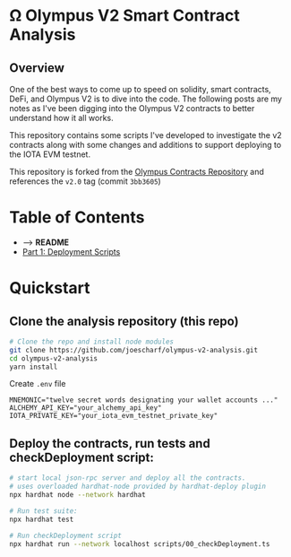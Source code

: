 # Ω Olympus V2 Smart Contract Analysis

## Overview
One of the best ways to come up to speed on solidity, smart contracts, DeFi, and Olympus V2 is to dive into the code. The following posts are my notes as I've been digging into the Olympus V2 contracts to better understand how it all works.

This repository contains some scripts I've developed to investigate the v2 contracts along with some changes and additions to support deploying to the IOTA EVM testnet.

This repository is forked from the [Olympus Contracts Repository](https://github.com/OlympusDAO/olympus-contracts.git) and references the `v2.0` tag (commit `3bb3605`)
# Table of Contents
- --> **README**
- [Part 1: Deployment Scripts](ANALYSIS/olympus_v2_smart_contract_analysis_part_1_deployment_scripts.md)
# Quickstart
## Clone the analysis repository (this repo)
```zsh
# Clone the repo and install node modules
git clone https://github.com/joescharf/olympus-v2-analysis.git
cd olympus-v2-analysis
yarn install
```
Create `.env` file
```
MNEMONIC="twelve secret words designating your wallet accounts ..."
ALCHEMY_API_KEY="your_alchemy_api_key"
IOTA_PRIVATE_KEY="your_iota_evm_testnet_private_key"
```

## Deploy the contracts, run tests and checkDeployment script:
```zsh
# start local json-rpc server and deploy all the contracts.
# uses overloaded hardhat-node provided by hardhat-deploy plugin
npx hardhat node --network hardhat

# Run test suite:
npx hardhat test

# Run checkDeployment script
npx hardhat run --network localhost scripts/00_checkDeployment.ts
```